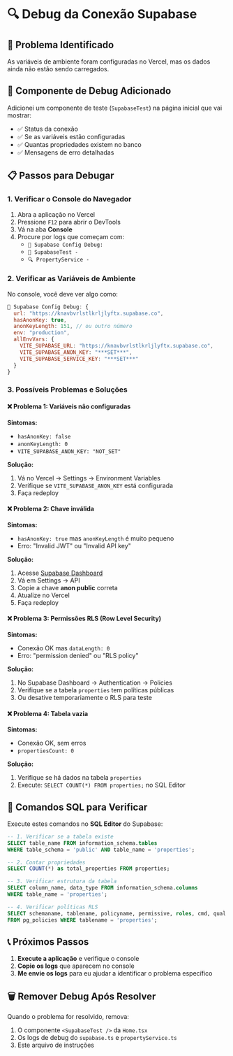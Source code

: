 # 🔍 Debug da Conexão Supabase

## 🚨 Problema Identificado
As variáveis de ambiente foram configuradas no Vercel, mas os dados ainda não estão sendo carregados.

## 🧪 Componente de Debug Adicionado

Adicionei um componente de teste (`SupabaseTest`) na página inicial que vai mostrar:
- ✅ Status da conexão
- ✅ Se as variáveis estão configuradas
- ✅ Quantas propriedades existem no banco
- ✅ Mensagens de erro detalhadas

## 📋 Passos para Debugar

### 1. **Verificar o Console do Navegador**
1. Abra a aplicação no Vercel
2. Pressione `F12` para abrir o DevTools
3. Vá na aba **Console**
4. Procure por logs que começam com:
   - `🔧 Supabase Config Debug:`
   - `🧪 SupabaseTest -`
   - `🔍 PropertyService -`

### 2. **Verificar as Variáveis de Ambiente**
No console, você deve ver algo como:
```javascript
🔧 Supabase Config Debug: {
  url: "https://knavbvrlstlkrljlyftx.supabase.co",
  hasAnonKey: true,
  anonKeyLength: 151, // ou outro número
  env: "production",
  allEnvVars: {
    VITE_SUPABASE_URL: "https://knavbvrlstlkrljlyftx.supabase.co",
    VITE_SUPABASE_ANON_KEY: "***SET***",
    VITE_SUPABASE_SERVICE_KEY: "***SET***"
  }
}
```

### 3. **Possíveis Problemas e Soluções**

#### ❌ **Problema 1: Variáveis não configuradas**
**Sintomas:**
- `hasAnonKey: false`
- `anonKeyLength: 0`
- `VITE_SUPABASE_ANON_KEY: "NOT_SET"`

**Solução:**
1. Vá no Vercel → Settings → Environment Variables
2. Verifique se `VITE_SUPABASE_ANON_KEY` está configurada
3. Faça redeploy

#### ❌ **Problema 2: Chave inválida**
**Sintomas:**
- `hasAnonKey: true` mas `anonKeyLength` é muito pequeno
- Erro: "Invalid JWT" ou "Invalid API key"

**Solução:**
1. Acesse [Supabase Dashboard](https://app.supabase.com/)
2. Vá em Settings → API
3. Copie a chave **anon public** correta
4. Atualize no Vercel
5. Faça redeploy

#### ❌ **Problema 3: Permissões RLS (Row Level Security)**
**Sintomas:**
- Conexão OK mas `dataLength: 0`
- Erro: "permission denied" ou "RLS policy"

**Solução:**
1. No Supabase Dashboard → Authentication → Policies
2. Verifique se a tabela `properties` tem políticas públicas
3. Ou desative temporariamente o RLS para teste

#### ❌ **Problema 4: Tabela vazia**
**Sintomas:**
- Conexão OK, sem erros
- `propertiesCount: 0`

**Solução:**
1. Verifique se há dados na tabela `properties`
2. Execute: `SELECT COUNT(*) FROM properties;` no SQL Editor

## 🔧 Comandos SQL para Verificar

Execute estes comandos no **SQL Editor** do Supabase:

```sql
-- 1. Verificar se a tabela existe
SELECT table_name FROM information_schema.tables 
WHERE table_schema = 'public' AND table_name = 'properties';

-- 2. Contar propriedades
SELECT COUNT(*) as total_properties FROM properties;

-- 3. Verificar estrutura da tabela
SELECT column_name, data_type FROM information_schema.columns 
WHERE table_name = 'properties';

-- 4. Verificar políticas RLS
SELECT schemaname, tablename, policyname, permissive, roles, cmd, qual 
FROM pg_policies WHERE tablename = 'properties';
```

## 📞 Próximos Passos

1. **Execute a aplicação** e verifique o console
2. **Copie os logs** que aparecem no console
3. **Me envie os logs** para eu ajudar a identificar o problema específico

## 🗑️ Remover Debug Após Resolver

Quando o problema for resolvido, remova:
1. O componente `<SupabaseTest />` da `Home.tsx`
2. Os logs de debug do `supabase.ts` e `propertyService.ts`
3. Este arquivo de instruções
